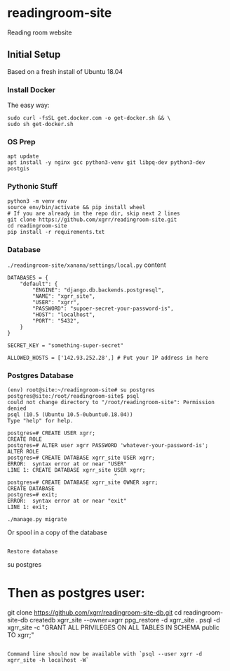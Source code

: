 # readingroom-site
Reading room website

## Initial Setup

Based on a fresh install of Ubuntu 18.04

### Install Docker

The easy way:
```
sudo curl -fsSL get.docker.com -o get-docker.sh && \
sudo sh get-docker.sh
```

### OS Prep

```
apt update
apt install -y nginx gcc python3-venv git libpq-dev python3-dev postgis
```

### Pythonic Stuff
```
python3 -m venv env
source env/bin/activate && pip install wheel
# If you are already in the repo dir, skip next 2 lines
git clone https://github.com/xgrr/readingroom-site.git
cd readingroom-site
pip install -r requirements.txt
```
### Database

`./readingroom-site/xanana/settings/local.py` content
```
DATABASES = {
    "default": {
        "ENGINE": "django.db.backends.postgresql",
        "NAME": "xgrr_site",
        "USER": "xgrr",
        "PASSWORD": "supoer-secret-your-password-is",
        "HOST": "localhost",
        "PORT": "5432",
    }
}

SECRET_KEY = "something-super-secret"

ALLOWED_HOSTS = ['142.93.252.28',] # Put your IP address in here
```
### Postgres Database
```
(env) root@site:~/readingroom-site# su postgres
postgres@site:/root/readingroom-site$ psql
could not change directory to "/root/readingroom-site": Permission denied
psql (10.5 (Ubuntu 10.5-0ubuntu0.18.04))
Type "help" for help.

postgres=# CREATE USER xgrr;
CREATE ROLE
postgres=# ALTER user xgrr PASSWORD 'whatever-your-password-is';
ALTER ROLE
postgres=# CREATE DATABASE xgrr_site USER xgrr;
ERROR:  syntax error at or near "USER"
LINE 1: CREATE DATABASE xgrr_site USER xgrr;
                                  ^
postgres=# CREATE DATABASE xgrr_site OWNER xgrr;
CREATE DATABASE
postgres=# exit;
ERROR:  syntax error at or near "exit"
LINE 1: exit;
```

```
./manage.py migrate
```

Or spool in a copy of the database

```

Restore database
```
su postgres
# Then as postgres user:
git clone https://github.com/xgrr/readingroom-site-db.git
cd readingroom-site-db
createdb xgrr_site --owner=xgrr
ppg_restore -d xgrr_site .
psql -d xgrr_site -c "GRANT ALL PRIVILEGES ON ALL TABLES IN SCHEMA public TO xgrr;"
```

Command line should now be available with `psql --user xgrr -d xgrr_site -h localhost -W`


